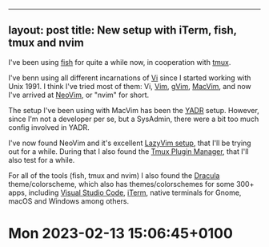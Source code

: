 
---
layout: post
title: New setup with iTerm, fish, tmux and nvim
---

I've been using <a href="https:fishshell.com">fish</a> for quite a while now, in cooperation with <a href="https://tmux.github.io">tmux</a>.
<p>
I've benn using all different incarnations of <a href="https://en.wikipedia.org/wiki/Vi">Vi</a> since I started working with Unix 1991. I think I've tried most of them: Vi, <a href="https://vim.org">Vim</a>, <a href="https://gvim.en.softonic.com">gVim</a>, <a href="https://macvim-dev.github.io/macvim/">MacVim</a>, and now I've arrived at <a href="https://neovim.io">NeoVim</a>, or "nvim" for short.
<p>
The setup I've been using with MacVim has been the <a href="https://nandalopes.github.io/dotfiles/">YADR</a> setup.
However, since I'm not a developer per se, but a SysAdmin, there were a bit too much config involved in YADR.
<p>
I've now found NeoVim and it's excellent <a href="https://github.com/nvim-lua/kickstart.nvim">LazyVim setup</a>, that I'll be trying out for a while.
During that I also found the <a href="https://github.com/tmux-plugins/tpm">Tmux Plugin Manager</a>, that I'll also test for a while.
<p>
For all of the tools (fish, tmux and nvim) I also found the <a href="https://draculatheme.com">Dracula</a> theme/colorscheme, which also has themes/colorschemes for some 300+ apps, including <a href="https://code.visualstudio.com">Visual Studio Code</a>, <a href="https://iterm2.com">iTerm</a>, native terminals for Gnome, macOS and Windows among others.


# Mon 2023-02-13 15:06:45+0100
